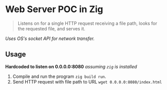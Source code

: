 # Web Server POC in Zig

> Listens on for a single HTTP request receiving a file path, looks for the requested file, and serves it.

_Uses OS's socket API for network transfer._

## Usage

**Hardcoded to listen on 0.0.0.0:8080**
_assuming `zig` is installed_

1. Compile and run the program `zig build run`.
2. Send HTTP request with file path to URL `wget 0.0.0.0:8080/index.html`
